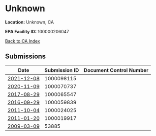 # Unknown

**Location:** Unknown, CA

**EPA Facility ID:** 100000206047

[Back to CA Index](../../index.md)

## Submissions

| Date | Submission ID | Document Control Number |
|------|--------------|-------------------------|
| [2021-12-08](submissions/1000098115.md) | 1000098115 |  |
| [2020-11-09](submissions/1000070737.md) | 1000070737 |  |
| [2017-08-29](submissions/1000065547.md) | 1000065547 |  |
| [2016-09-29](submissions/1000059839.md) | 1000059839 |  |
| [2011-10-04](submissions/1000024025.md) | 1000024025 |  |
| [2011-01-20](submissions/1000019917.md) | 1000019917 |  |
| [2009-03-09](submissions/53885.md) | 53885 |  |
